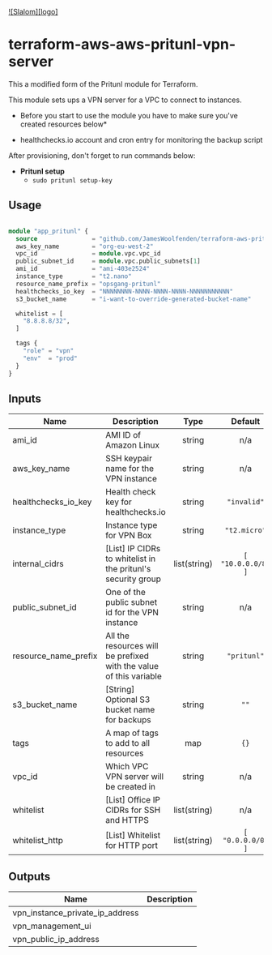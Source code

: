 [![Slalom][logo]](https://slalom.com)

# terraform-aws-aws-pritunl-vpn-server

This a modified form of the Pritunl module for Terraform.

This module sets ups a VPN server for a VPC to connect to instances.

* Before you start to use the module you have to make sure you've created resources below*

* healthchecks.io account and cron entry for monitoring the backup script

After provisioning, don't forget to run commands below:

* **Pritunl setup**
  * `sudo pritunl setup-key`

## Usage

```terraform

module "app_pritunl" {
  source               = "github.com/JamesWoolfenden/terraform-aws-pritunl-vpn-server"
  aws_key_name         = "org-eu-west-2"
  vpc_id               = module.vpc.vpc_id
  public_subnet_id     = module.vpc.public_subnets[1]
  ami_id               = "ami-403e2524"
  instance_type        = "t2.nano"
  resource_name_prefix = "opsgang-pritunl"
  healthchecks_io_key  = "NNNNNNNN-NNNN-NNNN-NNNN-NNNNNNNNNNN"
  s3_bucket_name       = "i-want-to-override-generated-bucket-name"

  whitelist = [
    "8.8.8.8/32",
  ]

  tags {
    "role" = "vpn"
    "env"  = "prod"
  }
}
```
<!-- BEGINNING OF PRE-COMMIT-TERRAFORM DOCS HOOK -->
## Inputs

| Name | Description | Type | Default | Required |
|------|-------------|:----:|:-----:|:-----:|
| ami\_id | AMI ID of Amazon Linux | string | n/a | yes |
| aws\_key\_name | SSH keypair name for the VPN instance | string | n/a | yes |
| healthchecks\_io\_key | Health check key for healthchecks.io | string | `"invalid"` | no |
| instance\_type | Instance type for VPN Box | string | `"t2.micro"` | no |
| internal\_cidrs | [List] IP CIDRs to whitelist in the pritunl's security group | list(string) | `[ "10.0.0.0/8" ]` | no |
| public\_subnet\_id | One of the public subnet id for the VPN instance | string | n/a | yes |
| resource\_name\_prefix | All the resources will be prefixed with the value of this variable | string | `"pritunl"` | no |
| s3\_bucket\_name | [String] Optional S3 bucket name for backups | string | `""` | no |
| tags | A map of tags to add to all resources | map | `{}` | no |
| vpc\_id | Which VPC VPN server will be created in | string | n/a | yes |
| whitelist | [List] Office IP CIDRs for SSH and HTTPS | list(string) | n/a | yes |
| whitelist\_http | [List] Whitelist for HTTP port | list(string) | `[ "0.0.0.0/0" ]` | no |

## Outputs

| Name | Description |
|------|-------------|
| vpn\_instance\_private\_ip\_address |  |
| vpn\_management\_ui |  |
| vpn\_public\_ip\_address |  |

<!-- END OF PRE-COMMIT-TERRAFORM DOCS HOOK -->
